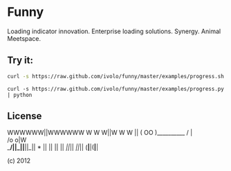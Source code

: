 

# Funny

Loading indicator innovation. Enterprise loading solutions. Synergy.
Animal Meetspace.

## Try it:

```bash
curl -s https://raw.github.com/ivolo/funny/master/examples/progress.sh | sh
```

```bach
curl -s https://raw.github.com/ivolo/funny/master/examples/progress.py | python
```

## License

WWWWWW||WWWWWW
 W W W||W W W
      ||
    ( OO )__________
     /  |           \
    /o o|W           \
    \___/||_||__||_|| *
         || ||  || ||
        _||_|| _||_||
       (__|__|(__|__|

(c) 2012